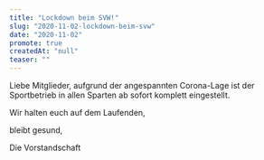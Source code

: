 ```yaml
---
title: "Lockdown beim SVW!"
slug: "2020-11-02-lockdown-beim-svw"
date: "2020-11-02"
promote: true
createdAt: "null"
teaser: ""
---
```

Liebe Mitglieder, aufgrund der angespannten Corona-Lage ist der Sportbetrieb in allen Sparten ab sofort komplett eingestellt.


Wir halten euch auf dem Laufenden,


bleibt gesund,


Die Vorstandschaft
